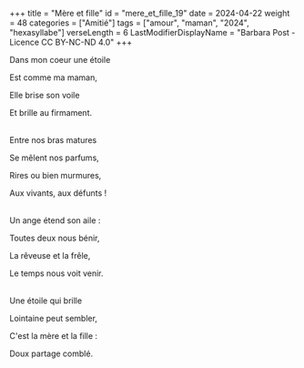 +++
title = "Mère et fille"
id = "mere_et_fille_19"
date = 2024-04-22
weight = 48
categories = ["Amitié"]
tags = ["amour", "maman", "2024", "hexasyllabe"]
verseLength = 6
LastModifierDisplayName = "Barbara Post - Licence CC BY-NC-ND 4.0"
+++

Dans mon coeur une étoile

Est comme ma maman,

Elle brise son voile

Et brille au firmament.

 \
Entre nos bras matures

Se mêlent nos parfums,

Rires ou bien murmures,

Aux vivants, aux défunts !

 \
Un ange étend son aile :

Toutes deux nous bénir,

La rêveuse et la frêle,

Le temps nous voit venir.

 \
Une étoile qui brille

Lointaine peut sembler,

C'est la mère et la fille :

Doux partage comblé.

